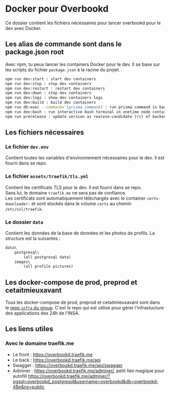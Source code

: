# Docker pour Overbookd

Ce dossier contient les fichiers nécessaires pour lancer overbookd pour le dev avec Docker.

## Les alias de commande sont dans le package.json root

Avec npm, tu peux lancer les containers Docker pour le dev. Il se base sur les scripts du fichier `package.json` à la racine du projet.

```bash
npm run dev:start : start dev containers
npm run dev:stop : stop dev containers
npm run dev:restart : restart dev containers
npm run dev:down : stop dev containers
npm run dev:logs : show dev containers logs
npm run dev:build : build dev containers
npm run db:exec --command='[prisma command]': run prisma command in backend container. Example: npm run db:exec --command='prisma generate'
npm run dev:bash : run interactive bash terminal in onetime node container. To install dependancies for example. Overbookd folder is mounted in /app
npm run prerelease : update version as realese-candidate (rc) of backend and frontend
```

## Les fichiers nécessaires

### Le fichier `dev.env`

Contient toutes les variables d'environnement nécessaires pour le dev. Il est fourni dans se repo.  

### Le fichier `assets/traefik/tls.yml`

Contient les certificats TLS pour le dev. Il est fourni dans se repo.  
Sans lui, le domaine `traefik.me` ne sera pas de confiance.  
Les certificats sont automatiquement téléchargés avec le container `certs-downloader:` et sont stockés dans le volume `certs` au chemin `/etc/ssl/traefik`.  

### Le dossier `data`

Contient les données de la base de données et les photos de profils. La structure est la suivantes :

```txt
data\
    postgresql\
        (all postgresql data)
    images\
        (all profile pictures)
```

## Les docker-compose de prod, preprod et cetaitmieuxavant

Tous les docker-compose de prod, preprod et cetaitmieuxavant sont dans le [repo  `infra` du group](https://gitlab.com/24-heures-insa/infra). C'est le repo qui est utilisé pour gérer l'infrastucture des applications des 24h de l'INSA.

## Les liens utiles

### Avec le domaine traefik.me

- Le front : <https://overbookd.traefik.me>
- Le back : <https://overbookd.traefik.me/api>
- Swagger : <https://overbookd.traefik.me/api/swagger>
- Adminer : <https://overbookd.traefik.me/adminer/>, petit lien magique pour autofill <https://overbookd.traefik.me/adminer/?pgsql=overbookd_postgresql&username=overbookd&db=overbookd-48e&ns=public>
